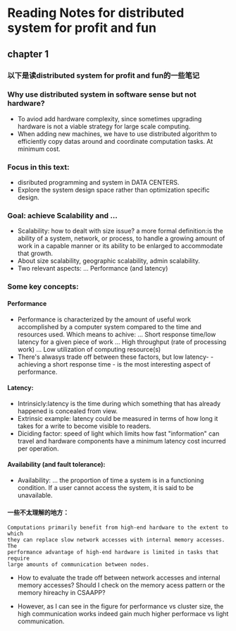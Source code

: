 
# Reading Notes for distributed system for profit and fun
## chapter 1

### 以下是读distributed system for profit and fun的一些笔记

### Why use distributed system in software sense but not hardware?

* To aviod add hardware complexity, since sometimes upgrading hardware is
not a viable strategy for large scale computing.
*  When adding new machines, we have to use distributed algorithm to efficiently copy datas around and coordinate computation tasks. At minimum cost.

### Focus in this text:
* disributed programming and system in DATA CENTERS.
* Explore the system design space rather than optimization specific design.

### Goal: achieve Scalability and ...
* Scalability: how to dealt with size issue? a more formal definition:is the
ability of a system, network, or process, to handle a growing amount of work in a capable manner or its ability to be enlarged to accommodate that growth.
* About size scalability, geographic scalability, admin scalability.
* Two relevant aspects:
... Performance (and latency)

### Some key concepts:
#### Performance
* Performance is characterized by the amount of useful work accomplished by a computer system compared to the time and resources used. Which means to achive:
... Short response time/low latency for a given piece of work
... High throughput (rate of processing work)
... Low utilization of computing resource(s)
* There's alwasys trade off between these factors, but low latency- - achieving a short response time - is the most interesting aspect of performance.

#### Latency:
* Intrinsicly:latency is the time during which something that has already happened is concealed from view.
* Extrinsic example: latency could be measured in terms of how long it takes for a write to become visible to readers.
* Diciding factor: speed of light which limits how fast "information" can travel and hardware components have a minimum latency cost incurred per operation.

#### Availability (and fault tolerance):
* Availability:
... the proportion of time a system is in a functioning condition. If a user cannot access the system, it is said to be unavailable.



#### 一些不太理解的地方：
```
Computations primarily benefit from high-end hardware to the extent to which
they can replace slow network accesses with internal memory accesses. The
performance advantage of high-end hardware is limited in tasks that require
large amounts of communication between nodes.
```
* How to evaluate the trade off between network accesses and internal memory
accesses? Should I check on the memory acess pattern or the memory hireachy in
CSAAPP?

* However, as I can see in the figure for performance vs cluster size, the high
communication works indeed gain much higher performace vs light communication.


